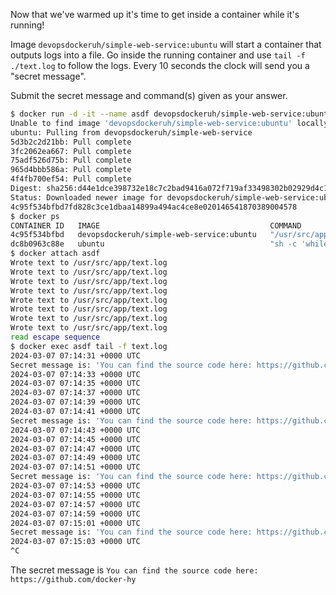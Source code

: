 Now that we've warmed up it's time to get inside a container while it's running!

Image `devopsdockeruh/simple-web-service:ubuntu` will start a container that outputs logs into a file. Go inside the running container and use `tail -f ./text.log` to follow the logs. Every 10 seconds the clock will send you a "secret message".

Submit the secret message and command(s) given as your answer.

```sh
$ docker run -d -it --name asdf devopsdockeruh/simple-web-service:ubuntu 
Unable to find image 'devopsdockeruh/simple-web-service:ubuntu' locally
ubuntu: Pulling from devopsdockeruh/simple-web-service
5d3b2c2d21bb: Pull complete 
3fc2062ea667: Pull complete 
75adf526d75b: Pull complete 
965d4bbb586a: Pull complete 
4f4fb700ef54: Pull complete 
Digest: sha256:d44e1dce398732e18c7c2bad9416a072f719af33498302b02929d4c112e88d2a
Status: Downloaded newer image for devopsdockeruh/simple-web-service:ubuntu
4c95f534bfbd7fd828c3ce1dbaa14899a494ac4ce8e020146541870389004578
$ docker ps
CONTAINER ID   IMAGE                                      COMMAND                  CREATED          STATUS          PORTS     NAMES
4c95f534bfbd   devopsdockeruh/simple-web-service:ubuntu   "/usr/src/app/server"    7 seconds ago    Up 6 seconds              asdf
dc8b0963c88e   ubuntu                                     "sh -c 'while true; …"   13 minutes ago   Up 13 minutes             looper-it
$ docker attach asdf
Wrote text to /usr/src/app/text.log
Wrote text to /usr/src/app/text.log
Wrote text to /usr/src/app/text.log
Wrote text to /usr/src/app/text.log
Wrote text to /usr/src/app/text.log
Wrote text to /usr/src/app/text.log
Wrote text to /usr/src/app/text.log
Wrote text to /usr/src/app/text.log
read escape sequence
$ docker exec asdf tail -f text.log
2024-03-07 07:14:31 +0000 UTC
Secret message is: 'You can find the source code here: https://github.com/docker-hy'
2024-03-07 07:14:33 +0000 UTC
2024-03-07 07:14:35 +0000 UTC
2024-03-07 07:14:37 +0000 UTC
2024-03-07 07:14:39 +0000 UTC
2024-03-07 07:14:41 +0000 UTC
Secret message is: 'You can find the source code here: https://github.com/docker-hy'
2024-03-07 07:14:43 +0000 UTC
2024-03-07 07:14:45 +0000 UTC
2024-03-07 07:14:47 +0000 UTC
2024-03-07 07:14:49 +0000 UTC
2024-03-07 07:14:51 +0000 UTC
Secret message is: 'You can find the source code here: https://github.com/docker-hy'
2024-03-07 07:14:53 +0000 UTC
2024-03-07 07:14:55 +0000 UTC
2024-03-07 07:14:57 +0000 UTC
2024-03-07 07:14:59 +0000 UTC
2024-03-07 07:15:01 +0000 UTC
Secret message is: 'You can find the source code here: https://github.com/docker-hy'
2024-03-07 07:15:03 +0000 UTC
^C
```

The secret message is `You can find the source code here: https://github.com/docker-hy`
